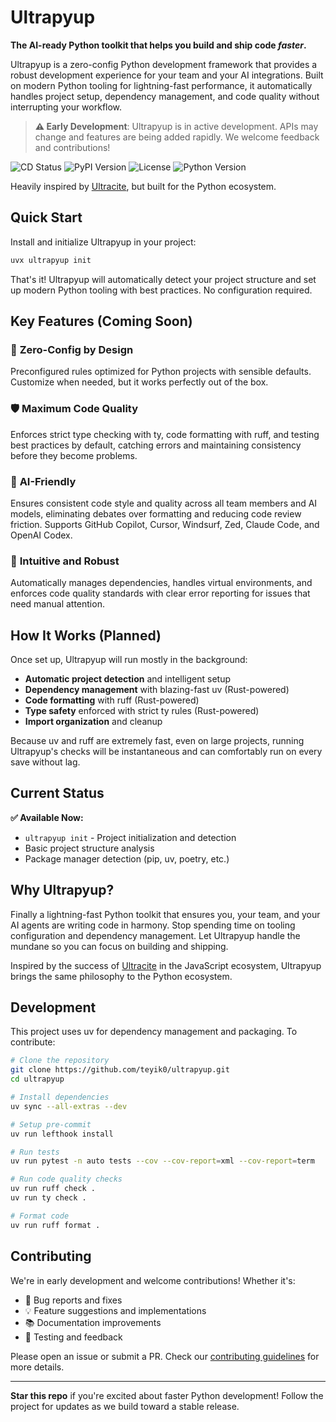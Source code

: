 # Ultrapyup

**The AI-ready Python toolkit that helps you build and ship code _faster_.**

Ultrapyup is a zero-config Python development framework that provides a robust development experience for your team and your AI integrations. Built on modern Python tooling for lightning-fast performance, it automatically handles project setup, dependency management, and code quality without interrupting your workflow.

> **⚠️ Early Development**: Ultrapyup is in active development. APIs may change and features are being added rapidly. We welcome feedback and contributions!

<div>
    <img src="https://img.shields.io/github/actions/workflow/status/teyik0/ultrapyup/cd.yaml?branch=main" alt="CD Status" />
    <img src="https://img.shields.io/pypi/v/ultrapyup" alt="PyPI Version" />
    <img src="https://img.shields.io/github/license/teyik0/ultrapyup" alt="License" />
    <img src="https://img.shields.io/badge/python-3.10%2B-blue" alt="Python Version" />
</div>

Heavily inspired by [Ultracite](https://github.com/haydenbleasel/ultracite), but built for the Python ecosystem.

## Quick Start

Install and initialize Ultrapyup in your project:

```sh
uvx ultrapyup init
```

That's it! Ultrapyup will automatically detect your project structure and set up modern Python tooling with best practices. No configuration required.

## Key Features (Coming Soon)

### 🎯 **Zero-Config by Design**
Preconfigured rules optimized for Python projects with sensible defaults. Customize when needed, but it works perfectly out of the box.

### 🛡️ **Maximum Code Quality**
Enforces strict type checking with ty, code formatting with ruff, and testing best practices by default, catching errors and maintaining consistency before they become problems.

<!--### 🏗️ **Monorepo Ready**
Unified toolchain configuration across all packages and services, eliminating thousands of lines of duplicate config files while maintaining consistency.-->

### 🤖 **AI-Friendly**
Ensures consistent code style and quality across all team members and AI models, eliminating debates over formatting and reducing code review friction. Supports GitHub Copilot, Cursor, Windsurf, Zed, Claude Code, and OpenAI Codex.

### 🔧 **Intuitive and Robust**
Automatically manages dependencies, handles virtual environments, and enforces code quality standards with clear error reporting for issues that need manual attention.

## How It Works (Planned)

Once set up, Ultrapyup will run mostly in the background:

- **Automatic project detection** and intelligent setup
- **Dependency management** with blazing-fast uv (Rust-powered)
- **Code formatting** with ruff (Rust-powered)
- **Type safety** enforced with strict ty rules (Rust-powered)
- **Import organization** and cleanup

Because uv and ruff are extremely fast, even on large projects, running Ultrapyup's checks will be instantaneous and can comfortably run on every save without lag.

## Current Status

**✅ Available Now:**
- `ultrapyup init` - Project initialization and detection
- Basic project structure analysis
- Package manager detection (pip, uv, poetry, etc.)

## Why Ultrapyup?

Finally a lightning-fast Python toolkit that ensures you, your team, and your AI agents are writing code in harmony. Stop spending time on tooling configuration and dependency management. Let Ultrapyup handle the mundane so you can focus on building and shipping.

Inspired by the success of [Ultracite](https://www.ultracite.ai/) in the JavaScript ecosystem, Ultrapyup brings the same philosophy to the Python ecosystem.

## Development

This project uses uv for dependency management and packaging. To contribute:

```bash
# Clone the repository
git clone https://github.com/teyik0/ultrapyup.git
cd ultrapyup

# Install dependencies
uv sync --all-extras --dev

# Setup pre-commit
uv run lefthook install

# Run tests
uv run pytest -n auto tests --cov --cov-report=xml --cov-report=term

# Run code quality checks
uv run ruff check .
uv run ty check .

# Format code
uv run ruff format .
```

## Contributing

We're in early development and welcome contributions! Whether it's:
- 🐛 Bug reports and fixes
- 💡 Feature suggestions and implementations
- 📚 Documentation improvements
- 🧪 Testing and feedback

Please open an issue or submit a PR. Check our [contributing guidelines](CONTRIBUTING.md) for more details.

---

**Star this repo** if you're excited about faster Python development! Follow the project for updates as we build toward a stable release.
